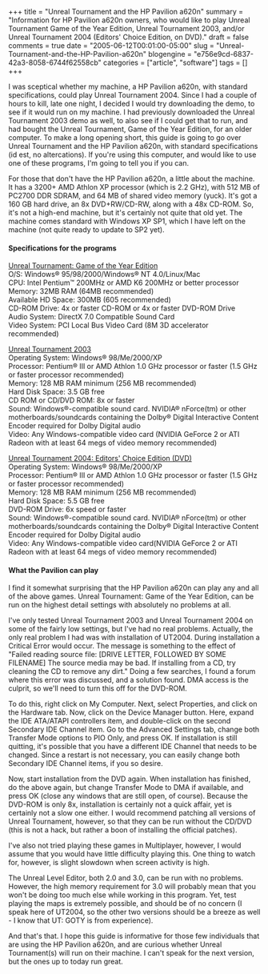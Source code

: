 +++
title = "Unreal Tournament and the HP Pavilion a620n"
summary = "Information for HP Pavilion a620n owners, who would like to play Unreal Tournament Game of the Year Edition, Unreal Tournament 2003, and/or Unreal Tournament 2004 (Editors' Choice Edition, on DVD)."
draft = false
comments = true
date = "2005-06-12T00:01:00-05:00"
slug = "Unreal-Tournament-and-the-HP-Pavilion-a620n"
blogengine = "e756e9cd-6837-42a3-8058-6744f62558cb"
categories = ["article", "software"]
tags = []
+++

<p>
I was sceptical whether my machine, a HP Pavilion a620n, with standard specifications, could play Unreal Tournament 2004. Since I had a couple of hours to kill, late one night, I decided I would try downloading the demo, to see if it would run on my machine. I had previously downloaded the Unreal Tournament 2003 demo as well, to also see if I could get that to run, and had bought the Unreal Tournament, Game of the Year Edition, for an older computer. To make a long opening short, this guide is going to go over Unreal Tournament and the HP Pavilion a620n, with standard specifications (id est, no altercations). If you&#39;re using this computer, and would like to use one of these programs, I&#39;m going to tell you if you can.
</p>
<!--more-->
<p>
For those that don&#39;t have the HP Pavilion a620n, a little about the machine. It has a 3200+ AMD Athlon XP processor (which is 2.2 GHz), with 512 MB of PC2700 DDR SDRAM, and 64 MB of shared video memory (yuck). It&#39;s got a 160 GB hard drive, an 8x DVD+RW/CD-RW, along with a 48x CD-ROM. So, it&#39;s not a high-end machine, but it&#39;s certainly not quite that old yet. The machine comes standard with Windows XP SP1, which I have left on the machine (not quite ready to update to SP2 yet).<!--adsense-->
</p>
<h4>Specifications for the programs</h4>
<p>
<u>Unreal Tournament: Game of the Year Edition</u><br />
O/S: Windows&reg; 95/98/2000/Windows&reg; NT 4.0/Linux/Mac<br />
CPU: Intel Pentium&trade; 200MHz or AMD K6 200MHz or better processor<br />
Memory: 32MB RAM (64MB recommended)<br />
Available HD Space: 300MB (605 recommended)<br />
CD-ROM Drive: 4x or faster CD-ROM or 4x or faster DVD-ROM Drive<br />
Audio System: DirectX 7.0 Compatible Sound Card<br />
Video System: PCI Local Bus Video Card (8M 3D accelerator recommended)
</p>
<p>
<u>Unreal Tournament 2003</u><br />
Operating System: Windows&reg; 98/Me/2000/XP<br />
Processor: Pentium&reg; III or AMD Athlon 1.0 GHz processor or faster (1.5 GHz or faster processor recommended)<br />
Memory: 128 MB RAM minimum (256 MB recommended)<br />
Hard Disk Space: 3.5 GB free<br />
CD ROM or CD/DVD ROM: 8x or faster<br />
Sound: Windows&reg;-compatible sound card. NVIDIA&reg; nForce(tm) or other motherboards/soundcards containing the Dolby&reg; Digital Interactive Content Encoder required for Dolby Digital audio<br />
Video: Any Windows-compatible video card (NVIDIA GeForce 2 or ATI Radeon with at least 64 megs of video memory recommended)
</p>
<p>
<u>Unreal Tournament 2004: Editors&#39; Choice Edition (DVD)</u><br />
Operating System: Windows&reg; 98/Me/2000/XP<br />
Processor: Pentium&reg; III or AMD Athlon 1.0 GHz processor or faster (1.5 GHz or faster processor recommended)<br />
Memory: 128 MB RAM minimum (256 MB recommended)<br />
Hard Disk Space: 5.5 GB free<br />
DVD-ROM Drive: 6x speed or faster<br />
Sound: Windows&reg;-compatible sound card. NVIDIA&reg; nForce(tm) or other motherboards/soundcards containing the Dolby&reg; Digital Interactive Content Encoder required for Dolby Digital audio<br />
Video: Any Windows-compatible video card(NVIDIA GeForce 2 or ATI Radeon with at least 64 megs of video memory recommended)
</p>
<h4>What the Pavilion can play</h4>
<p>
I find it somewhat surprising that the HP Pavilion a620n can play any and all of the above games. Unreal Tournament: Game of the Year Edition, can be run on the highest detail settings with absolutely no problems at all.
</p>
<p>
I&#39;ve only tested Unreal Tournament 2003 and Unreal Tournament 2004 on some of the fairly low settings, but I&#39;ve had no real problems. Actually, the only real problem I had was with installation of UT2004. During installation a Critical Error would occur. The message is something to the effect of &quot;Failed reading source file: [DRIVE LETTER, FOLLOWED BY SOME FILENAME] The source media may be bad. If installing from a CD, try cleaning the CD to remove any dirt.&quot; Doing a few searches, I found a forum where this error was discussed, and a solution found. DMA access is the culprit, so we&#39;ll need to turn this off for the DVD-ROM.
</p>
<p>
To do this, right click on My Computer. Next, select Properties, and click on the Hardware tab. Now, click on the Device Manager button. Here, expand the IDE ATA/ATAPI controllers item, and double-click on the second Secondary IDE Channel item. Go to the Advanced Settings tab, change both Transfer Mode options to PIO Only, and press OK. If installation is still quitting, it&#39;s possible that you have a different IDE Channel that needs to be changed. Since a restart is not necessary, you can easily change both Secondary IDE Channel items, if you so desire.
</p>
<p>
Now, start installation from the DVD again. When installation has finished, do the above again, but change Transfer Mode to DMA if available, and press OK (close any windows that are still open, of course). Because the DVD-ROM is only 8x, installation is certainly not a quick affair, yet is certainly not a slow one either. I would recommend patching all versions of Unreal Tournament, however, so that they can be run without the CD/DVD (this is not a hack, but rather a boon of installing the official patches).
</p>
<p>
I&#39;ve also not tried playing these games in Multiplayer, however, I would assume that you would have little difficulty playing this. One thing to watch for, however, is slight slowdown when screen activity is high.
</p>
<p>
The Unreal Level Editor, both 2.0 and 3.0, can be run with no problems. However, the high memory requirement for 3.0 will probably mean that you won&#39;t be doing too much else while working in this program. Yet, test playing the maps is extremely possible, and should be of no concern (I speak here of UT2004, so the other two versions should be a breeze as well - I know that UT: GOTY is from experience).
</p>
<p>
And that&#39;s that. I hope this guide is informative for those few individuals that are using the HP Pavilion a620n, and are curious whether Unreal Tournament(s) will run on their machine. I can&#39;t speak for the next version, but the ones up to today run great.
</p>

